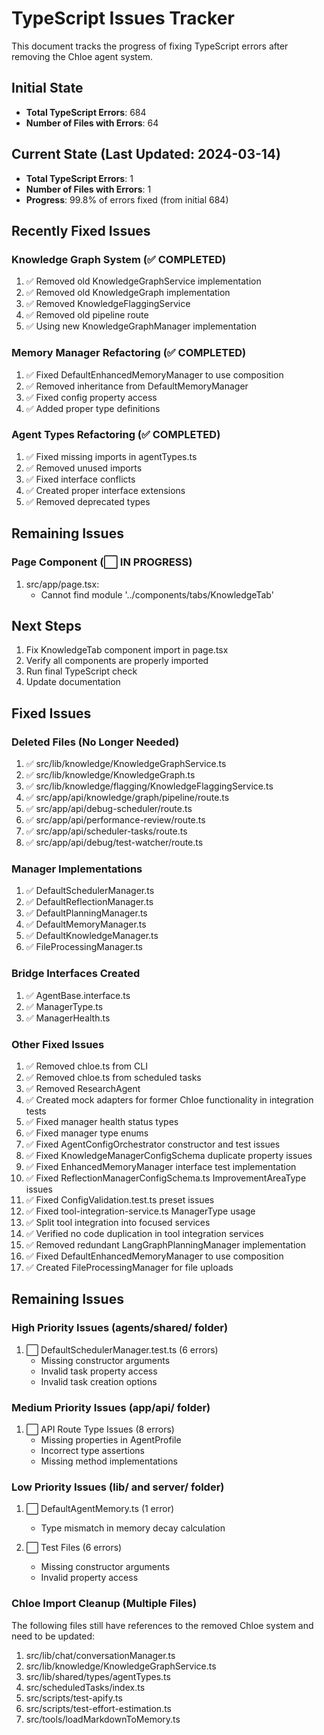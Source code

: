 # TypeScript Issues Tracker

This document tracks the progress of fixing TypeScript errors after removing the Chloe agent system.

## Initial State

- **Total TypeScript Errors**: 684
- **Number of Files with Errors**: 64

## Current State (Last Updated: 2024-03-14)

- **Total TypeScript Errors**: 1
- **Number of Files with Errors**: 1
- **Progress**: 99.8% of errors fixed (from initial 684)

## Recently Fixed Issues

### Knowledge Graph System (✅ COMPLETED)
1. ✅ Removed old KnowledgeGraphService implementation
2. ✅ Removed old KnowledgeGraph implementation
3. ✅ Removed KnowledgeFlaggingService
4. ✅ Removed old pipeline route
5. ✅ Using new KnowledgeGraphManager implementation

### Memory Manager Refactoring (✅ COMPLETED)
1. ✅ Fixed DefaultEnhancedMemoryManager to use composition
2. ✅ Removed inheritance from DefaultMemoryManager
3. ✅ Fixed config property access
4. ✅ Added proper type definitions

### Agent Types Refactoring (✅ COMPLETED)
1. ✅ Fixed missing imports in agentTypes.ts
2. ✅ Removed unused imports
3. ✅ Fixed interface conflicts
4. ✅ Created proper interface extensions
5. ✅ Removed deprecated types

## Remaining Issues

### Page Component (⬜ IN PROGRESS)
1. src/app/page.tsx:
   - Cannot find module '../components/tabs/KnowledgeTab'

## Next Steps

1. Fix KnowledgeTab component import in page.tsx
2. Verify all components are properly imported
3. Run final TypeScript check
4. Update documentation

## Fixed Issues

### Deleted Files (No Longer Needed)
1. ✅ src/lib/knowledge/KnowledgeGraphService.ts
2. ✅ src/lib/knowledge/KnowledgeGraph.ts
3. ✅ src/lib/knowledge/flagging/KnowledgeFlaggingService.ts
4. ✅ src/app/api/knowledge/graph/pipeline/route.ts
5. ✅ src/app/api/debug-scheduler/route.ts
6. ✅ src/app/api/performance-review/route.ts
7. ✅ src/app/api/scheduler-tasks/route.ts
8. ✅ src/app/api/debug/test-watcher/route.ts

### Manager Implementations
1. ✅ DefaultSchedulerManager.ts
2. ✅ DefaultReflectionManager.ts
3. ✅ DefaultPlanningManager.ts
4. ✅ DefaultMemoryManager.ts
5. ✅ DefaultKnowledgeManager.ts
6. ✅ FileProcessingManager.ts

### Bridge Interfaces Created
1. ✅ AgentBase.interface.ts
2. ✅ ManagerType.ts
3. ✅ ManagerHealth.ts

### Other Fixed Issues
1. ✅ Removed chloe.ts from CLI
2. ✅ Removed chloe.ts from scheduled tasks
3. ✅ Removed ResearchAgent
4. ✅ Created mock adapters for former Chloe functionality in integration tests
5. ✅ Fixed manager health status types
6. ✅ Fixed manager type enums
7. ✅ Fixed AgentConfigOrchestrator constructor and test issues
8. ✅ Fixed KnowledgeManagerConfigSchema duplicate property issues
9. ✅ Fixed EnhancedMemoryManager interface test implementation
10. ✅ Fixed ReflectionManagerConfigSchema.ts ImprovementAreaType issues
11. ✅ Fixed ConfigValidation.test.ts preset issues
12. ✅ Fixed tool-integration-service.ts ManagerType usage
13. ✅ Split tool integration into focused services
14. ✅ Verified no code duplication in tool integration services
15. ✅ Removed redundant LangGraphPlanningManager implementation
16. ✅ Fixed DefaultEnhancedMemoryManager to use composition
17. ✅ Created FileProcessingManager for file uploads

## Remaining Issues

### High Priority Issues (agents/shared/ folder)

1. ⬜ DefaultSchedulerManager.test.ts (6 errors)
   - Missing constructor arguments
   - Invalid task property access
   - Invalid task creation options

### Medium Priority Issues (app/api/ folder)

1. ⬜ API Route Type Issues (8 errors)
   - Missing properties in AgentProfile
   - Incorrect type assertions
   - Missing method implementations

### Low Priority Issues (lib/ and server/ folder)

1. ⬜ DefaultAgentMemory.ts (1 error)
   - Type mismatch in memory decay calculation

2. ⬜ Test Files (6 errors)
   - Missing constructor arguments
   - Invalid property access

### Chloe Import Cleanup (Multiple Files)

The following files still have references to the removed Chloe system and need to be updated:
1. src/lib/chat/conversationManager.ts
2. src/lib/knowledge/KnowledgeGraphService.ts
3. src/lib/shared/types/agentTypes.ts
4. src/scheduledTasks/index.ts
5. src/scripts/test-apify.ts
6. src/scripts/test-effort-estimation.ts
7. src/tools/loadMarkdownToMemory.ts
